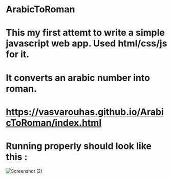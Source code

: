 # ArabicToRoman
# This my first attemt to write a simple javascript web app. Used html/css/js for it.
# It converts an arabic number into roman.
# https://vasvarouhas.github.io/ArabicToRoman/index.html
# Running properly should look like this :
![Screenshot (2)](https://github.com/VasVarouhas/ArabicToRoman/assets/131968265/3d99c17c-866f-4627-95ab-645be1737ed3)
